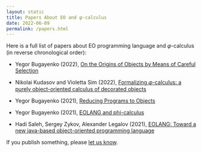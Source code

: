 ```yaml
---
layout: static
title: Papers About EO and 𝜑-calculus
date: 2022-06-09
permalink: /papers.html
---
```


Here is a full list of papers about EO programming language
and 𝜑-calculus (in reverse chronological order):

* Yegor Bugayenko (2022),
[On the Origins of Objects by Means of Careful Selection](https://arxiv.org/abs/2206.02585)

* Nikolai Kudasov and Violetta Sim (2022),
[Formalizing 𝜑-calculus: a purely object-oriented calculus of decorated objects](https://arxiv.org/abs/2204.07454)

* Yegor Bugayenko (2021),
[Reducing Programs to Objects](https://arxiv.org/abs/2112.11988)

* Yegor Bugayenko (2021),
[EOLANG and phi-calculus](https://arxiv.org/abs/2111.13384)

* Hadi Saleh, Sergey Zykov, Alexander Legalov (2021),
[EOLANG: Toward a new java-based object-oriented programming language](https://link.springer.com/chapter/10.1007/978-981-16-2765-1_30)


If you publish something, please [let us know](mailto:team@eolang.org).
